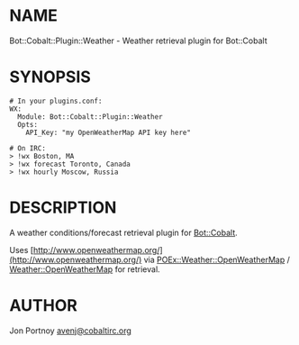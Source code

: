 # NAME

Bot::Cobalt::Plugin::Weather - Weather retrieval plugin for Bot::Cobalt

# SYNOPSIS

    # In your plugins.conf:
    WX:
      Module: Bot::Cobalt::Plugin::Weather
      Opts:
        API_Key: "my OpenWeatherMap API key here"

    # On IRC:
    > !wx Boston, MA
    > !wx forecast Toronto, Canada
    > !wx hourly Moscow, Russia

# DESCRIPTION

A weather conditions/forecast retrieval plugin for [Bot::Cobalt](https://metacpan.org/pod/Bot::Cobalt).

Uses [http://www.openweathermap.org/](http://www.openweathermap.org/) via [POEx::Weather::OpenWeatherMap](https://metacpan.org/pod/POEx::Weather::OpenWeatherMap) /
[Weather::OpenWeatherMap](https://metacpan.org/pod/Weather::OpenWeatherMap) for retrieval.

# AUTHOR

Jon Portnoy <avenj@cobaltirc.org>
